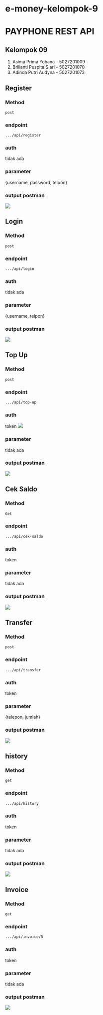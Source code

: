 # e-money-kelompok-9
# PAYPHONE REST API

## Kelompok 09
1. Asima Prima Yohana - 5027201009
2. Brilianti Puspita S ari - 5027201070
3. Adinda Putri Audyna - 5027201073

## Register

### Method
`post`

### endpoint
`.../api/register`

### auth
tidak ada 

### parameter 
{username, password, telpon}

### output postman
![](dokum01/img1.jpg)




## Login

### Method
`post`

### endpoint
`.../api/login`

### auth
tidak ada 

### parameter 
{username, telpon}

### output postman
![](dokum01/login.jpg)



## Top Up

### Method
`post`

### endpoint
`.../api/top-up`

### auth
token
![](dokum01/token.jpg)

### parameter 
tidak ada

### output postman
![](dokum01/topup.jpg)


## Cek Saldo

### Method
`Get`

### endpoint
`.../api/cek-saldo`

### auth
token

### parameter 
tidak ada

### output postman
![](dokum01/ceksaldo.jpg)



## Transfer

### Method
`post`

### endpoint
`.../api/transfer`

### auth
token

### parameter 
{telepon, jumlah}

### output postman
![](dokum01/transfer.jpg)


## history

### Method
`get`

### endpoint
`.../api/history`

### auth
token

### parameter 
tidak ada

### output postman
![](dokum01/history.jpg)

## Invoice

### Method
`get`

### endpoint
`.../api/invoice/5`

### auth
token

### parameter 
tidak ada

### output postman
![](dokum01/invoice.jpg)
